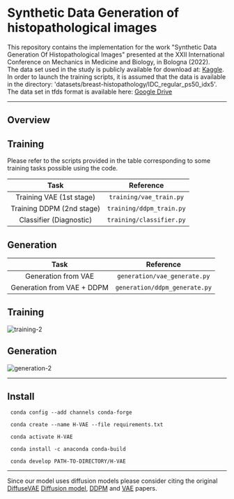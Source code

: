 # Synthetic Data Generation of histopathological images
This repository contains the implementation for the work "Synthetic Data Generation Of Histopathological Images" presented at the XXII International Conference on Mechanics in Medicine and Biology, in Bologna (2022).<br />
The data set used in the study is publicly available for download at: [Kaggle](https://www.kaggle.com/datasets/paultimothymooney/breast-histopathology-images). In order to launch the training scripts, it is assumed that the data is available in the directory: 'datasets/breast-histopathology/IDC_regular_ps50_idx5'.<br />
The data set in tfds format is available here: [Google Drive](https://drive.google.com/drive/folders/1UHCs9GCNUZzjSxcdjXc3gp-QpniFfVGd?usp=sharing)

---
## Overview
## Training
Please refer to the scripts provided in the table corresponding to some training tasks possible using the code.

|          **Task**          	|      **Reference**      	|
|:--------------------------:	|:-----------------------:	|
| Training VAE (1st stage)  	|  `training/vae_train.py`  |
| Training DDPM (2nd stage) 	|  `training/ddpm_train.py`	|
| Classifier (Diagnostic)     |  `training/classifier.py` |

## Generation

|          **Task**          	|      **Reference**      	     |
|:--------------------------:	|:-----------------------------: |
| Generation from VAE  	      |  `generation/vae_generate.py`  |
| Generation from VAE + DDPM 	|  `generation/ddpm_generate.py` |


## Training
![training-2](https://user-images.githubusercontent.com/99331278/191777709-52d8a58b-bd35-449e-9ecf-298589e366a1.png)

## Generation

![generation-2](https://user-images.githubusercontent.com/99331278/191778151-e4c97754-56a7-46f4-b908-44ca882a63ae.png)

---

## Install
` conda config --add channels conda-forge` 

` conda create --name H-VAE --file requirements.txt` 

` conda activate H-VAE`

` conda install -c anaconda conda-build`

` conda develop PATH-TO-DIRECTORY/H-VAE`

---

Since our model uses diffusion models please consider citing the original [DiffuseVAE](https://arxiv.org/abs/2201.00308) [Diffusion model](https://arxiv.org/abs/1503.03585), [DDPM](https://arxiv.org/abs/2006.11239) and [VAE](https://arxiv.org/abs/1312.6114) papers.
